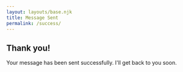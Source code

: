 ```yaml
---
layout: layouts/base.njk
title: Message Sent
permalink: /success/
---
```


<section class="prose prose-lg mx-auto px-4 py-12 text-center">
  <h1>Thank you!</h1>
  <p>Your message has been sent successfully. I'll get back to you soon.</p>
</section>
